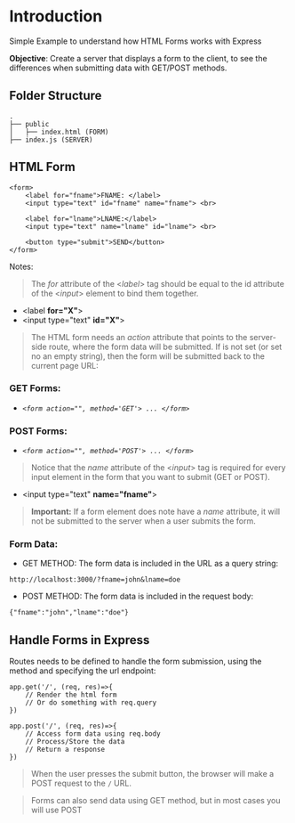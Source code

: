 # Introduction
Simple Example to understand how HTML Forms works with Express

**Objective**: Create a server that displays a form to the client, to see the differences when submitting data with GET/POST methods. 

## Folder Structure 
```
.
├── public
│   ├── index.html (FORM)
├── index.js (SERVER)
```
## HTML Form
```
<form>
    <label for="fname">FNAME: </label> 
    <input type="text" id="fname" name="fname"> <br> 
    
    <label for="lname">LNAME:</label>
    <input type="text" name="lname" id="lname"> <br>
    
    <button type="submit">SEND</button>
</form>
```
Notes:

> The *for* attribute of the <*label*> tag should be equal to the id attribute of the <*input*> element to bind them together.

- <label **for="X"**> 
- <input type="text" **id="X"**>

> The HTML form needs an *action* attribute that points to the server-side route, where the form data will be submitted. If is not set (or set no an empty string), then the form will be submitted back to the current page URL:

### GET Forms:
- *`<form action="", method='GET'> ... </form>`*



### POST Forms:
- *`<form action="", method='POST'> ... </form>`*

> Notice that the *name* attribute of the <*input*> tag is required for every input element in the form that you want to submit (GET or POST). 

- <input type="text" **name="fname"**>

> **Important:** If a form element does note have a *name* attribute, it will not be submitted to the server when a user submits the form. 

### Form Data:
 - GET METHOD: The form data is included in the URL as a query string:
```
http://localhost:3000/?fname=john&lname=doe
```

 - POST METHOD: The form data is included in the request body:
```
{"fname":"john","lname":"doe"}
```
## Handle Forms in Express

Routes needs to be defined to handle the form submission, using the method and specifying the url endpoint:

```
app.get('/', (req, res)=>{
    // Render the html form 
    // Or do something with req.query
}) 
```
```
app.post('/', (req, res)=>{
    // Access form data using req.body
    // Process/Store the data
    // Return a response
})
```
> When the user presses the submit button, the browser will make a POST request to the ``/`` URL.

> Forms can also send data using GET method, but in most cases you will use POST













